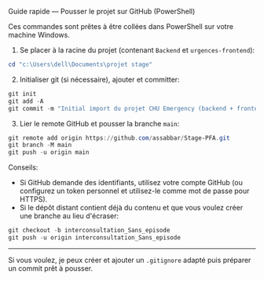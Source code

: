 Guide rapide — Pousser le projet sur GitHub (PowerShell)

Ces commandes sont prêtes à être collées dans PowerShell sur votre machine Windows.

1) Se placer à la racine du projet (contenant `Backend` et `urgences-frontend`):

```powershell
cd "c:\Users\dell\Documents\projet stage"
```

2) Initialiser git (si nécessaire), ajouter et committer:

```powershell
git init
git add -A
git commit -m "Initial import du projet CHU Emergency (backend + frontend)"
```

3) Lier le remote GitHub et pousser la branche `main`:

```powershell
git remote add origin https://github.com/assabbar/Stage-PFA.git
git branch -M main
git push -u origin main
```

Conseils:
- Si GitHub demande des identifiants, utilisez votre compte GitHub (ou configurez un token personnel et utilisez-le comme mot de passe pour HTTPS).
- Si le dépôt distant contient déjà du contenu et que vous voulez créer une branche au lieu d'écraser:

```powershell
git checkout -b interconsultation_Sans_episode
git push -u origin interconsultation_Sans_episode
```

---

Si vous voulez, je peux créer et ajouter un `.gitignore` adapté puis préparer un commit prêt à pousser.
